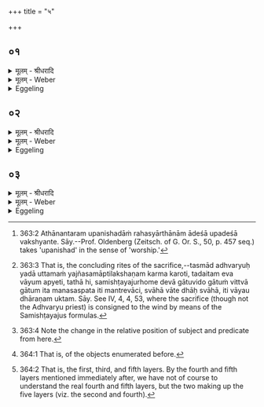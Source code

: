 +++
title = "५"

+++


## ०१
<details><summary>मूलम् - श्रीधरादि</summary>

अ᳘थादेशा᳘ ऽउपनिष᳘दाम्॥  
(म्पा) व्वायु᳘रग्निरि᳘ति ह शाकायनि᳘न ऽउ᳘पासत ऽआदि᳘त्यो ऽग्निरि᳘त्यु है᳘क ऽआहुर᳘थ ह स्माह श्रौ᳘मत्यो वा हा᳘लिङ्गवो वा व्वायु᳘रे᳘वाग्निस्त᳘स्माद्य᳘दै᳘वाध्वर्य्युरुत्तमं[[!!]] क᳘र्म करोत्य᳘थैत᳘मेवा᳘प्येती᳘ति॥
</details>

<details><summary>मूलम् - Weber</summary>

अ᳘थादेशा᳘ उपनिष᳘दाम्॥  
वायु᳘रग्निरि᳘ति ह शाकायनि᳘न उ᳘पासत आदिॗत्योऽग्निरि᳘त्यु है᳘क आहुर᳘थ ह स्माह श्रौ᳘मत्यो वा हा᳘लिङ्गवो वा वायु᳘रेॗवाग्निस्त᳘स्माद्यॗदैॗवाध्वर्यु᳘रुत्तमं क᳘र्म करोत्य᳘थैत᳘मेवा᳘प्येती᳘ति॥
</details>

<details><summary>Eggeling</summary>

1. Now the doctrines of mystic imports [^egg_708]. The Śākāyanins hold that 'Agni is Vāyu (the wind);' but some say that 'Agni is Āditya (the sun).' And either Śraumatya, or Hāliṅgava, said, 'Agni is no other than Vāyu: wherefore the Adhvaryu, when he performs the last work [^egg_709], passes into that (wind).'

[^egg_708]: 363:2 Athānantaram upanishadāṁ rahasyārthānām ādeśā upadeśā vakshyante. Sāy.--Prof. Oldenberg (Zeitsch. of G. Or. S., 50, p. 457 seq.) takes 'upanishad' in the sense of 'worship.'

[^egg_709]: 363:3 That is, the concluding rites of the sacrifice,--tasmād adhvaryuḥ yadā uttamaṁ yajñasamāptilakshaṇam karma karoti, tadaitam eva vāyum apyeti, tathā hi, samishṭayajurhome devā gātuvido gātuṁ vittvā gātum ita manasaspata iti mantrevāci, svāhā vāte dhāḥ svāhā, iti vāyau dhāraṇam uktam. Sāy. See IV, 4, 4, 53, where the sacrifice (though not the Adhvaryu priest) is consigned to the wind by means of the Samishṭayajus formulas.
</details>

## ०२
<details><summary>मूलम् - श्रीधरादि</summary>

शा᳘ट्यायनिरु ह स्माह॥  
संव्वत्सर᳘ ऽए᳘वाग्निस्त᳘स्य व्वसन्तः शि᳘रो ग्रीष्मो द᳘क्षिणः पक्षो᳘ व्वर्षा ऽउ᳘त्तरः शर᳘दृतुर्म᳘ध्यमात्मा᳘ हेमन्तशिशिरा᳘वृतू पु᳘च्छं प्रतिष्ठा व्वा᳘गग्निः᳘ प्राणो᳘ व्वायुश्च᳘क्षुरादित्यो म᳘नश्चन्द्र᳘माः श्रो᳘त्रं दि᳘श ऽआ᳘पो मिथुनं त᳘पः प्रतिष्ठा मा᳘साः प᳘र्व्वाण्यर्धमासा᳘ ना᳘ड्यो ऽहोरात्रा᳘णि रजतसुवर्णा᳘नि प᳘त्राणि स᳘ ऽएवं᳘ देवान᳘प्येती᳘ति संव्वत्स᳘रो ऽग्निरि᳘त्यु हैव᳘ व्विद्यादेतन्म᳘यो भवती᳘ति᳘ त्वेव᳘ व्विद्यात्॥
</details>

<details><summary>मूलम् - Weber</summary>

शा᳘ट्यायनिरु ह स्माह॥  
संवत्सर᳘ एॗवाग्निस्त᳘स्य वसन्तः शि᳘रो ग्रीष्मो द᳘क्षिणः पक्षो᳘ वर्षा उ᳘त्तरः शर᳘दृतुर्म᳘ध्यमात्मा᳘ हेमन्तशिशिरा᳘वृतू पु᳘छम् प्रतिष्ठा वा᳘गग्निः᳘ प्राणो᳘ वायुश्च᳘क्षुरादित्यो म᳘नश्चन्द्र᳘माः श्रो᳘त्रं दि᳘श आ᳘पो मिथुनं त᳘पः प्रतिष्ठा मा᳘साः प᳘र्वाण्यर्धमासा᳘ नाॗड्योऽहोरात्रा᳘णि रजतसुवर्णा᳘नि प᳘त्राणि स᳘ एवं᳘ देवान᳘प्येती᳘ति संवत्सॗरोऽग्निरि᳘त्यु हैव᳘ विद्यादेतन्म᳘यो भवती᳘तिॗ त्वेव᳘ विद्यात्॥
</details>

<details><summary>Eggeling</summary>

2. And Śāṭyāyani said, 'Agni is no other than the Year; his head is the spring, his right wing the summer, his left wing the rainy season, his middle body (trunk) the autumn season, and his tail and feet the winter and dewy seasons--Agni is speech, Vāyu breath, the sun the eye, the moon the mind, the quarters the ear, the generative power water [^egg_710], the feet (and tail) fervour, the joints the months, the veins the half-moons, the silver and gold feathers

[^egg_710]: 363:4 Note the change in the relative position of subject and predicate from here.

the days and nights: thus he passes over to the gods.' Let him know, then, that Agni is the Year; and let him know that it is thereof [^egg_711] he consists.

[^egg_711]: 364:1 That is, of the objects enumerated before.
</details>

## ०३
<details><summary>मूलम् - श्रीधरादि</summary>

(च्चे᳘) चे᳘लक ऽउ ह स्माह शाण्डिल्यायनः᳘॥  
(ऽ) इम᳘ ऽएव᳘ लोका᳘स्तिस्रः᳘ स्वयमातृण्णा᳘वत्यश्चि᳘तयो य᳘जमानश्चतुर्थी स᳘र्व्वे का᳘माः पञ्च᳘मीमां᳘श्चलोका᳘न्त्सᳫँ᳭स्कुर्व्व᳘ ऽआत्मा᳘नं च स᳘र्व्वांश्च का᳘मानि᳘त्येव᳘ व्विद्यादि᳘ति॥
</details>
<details><summary>मूलम् - Weber</summary>

चे᳘लक उ ह स्माह शाण्डिल्यायनः᳟॥  
इम᳘ एव᳘ लोका᳘स्तिस्रः᳘ स्वयमातृण᳘वत्यश्चि᳘तयो य᳘जमानश्चतुर्थी स᳘र्वे का᳘माः पञ्चॗमीमां᳘श्च लोका᳘न्त्संस्कुर्व᳘ आत्मा᳘नं च स᳘र्वांश्च का᳘मानि᳘त्येव᳘ विद्यादि᳘ति॥
</details>
<details><summary>Eggeling</summary>

3. And Celaka Śāṇḍilyāyana said, 'Let him know that the three layers containing the naturally-perforated (bricks) [^egg_712] are these worlds, that the fourth (layer) is the Sacrificer, and the fifth all objects of desire; and that it is these worlds, and his own self and all his objects of desire he compasses.'

[^egg_712]: 364:2 That is, the first, third, and fifth layers. By the fourth and fifth layers mentioned immediately after, we have not of course to understand the real fourth and fifth layers, but the two making up the five layers (viz. the second and fourth).
</details>

